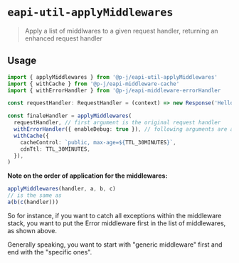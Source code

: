 # `eapi-util-applyMiddlewares`

> Apply a list of middlwares to a given request handler, returning an enhanced request handler

## Usage

```ts
import { applyMiddlewares } from '@p-j/eapi-util-applyMiddlewares'
import { withCache } from '@p-j/eapi-middleware-cache'
import { withErrorHandler } from '@p-j/eapi-middleware-errorHandler

const requestHandler: RequestHandler = (context) => new Response('Hello World')

const finaleHandler = applyMiddlewares(
  requestHandler, // first argument is the original request handler
  withErrorHandler({ enableDebug: true }), // following arguments are as many middleware as you'd like
  withCache({
    cacheControl: `public, max-age=${TTL_30MINUTES}`,
    cdnTtl: TTL_30MINUTES,
  }),
)
```

**Note on the order of application for the middlewares:**

```ts
applyMiddlewares(handler, a, b, c)
// is the same as
a(b(c(handler)))
```

So for instance, if you want to catch all exceptions within the middleware stack, you want to put the Error middleware first in the list of middlewares, as shown above.

Generally speaking, you want to start with "generic middleware" first and end with the "specific ones".
